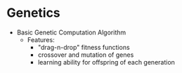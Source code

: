 Genetics
=====
- Basic Genetic Computation Algorithm
    - Features:
        - "drag-n-drop" fitness functions  
        - crossover and mutation of genes
        - learning ability for offspring of each generation
